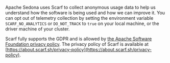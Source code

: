 <!--
 Licensed to the Apache Software Foundation (ASF) under one
 or more contributor license agreements.  See the NOTICE file
 distributed with this work for additional information
 regarding copyright ownership.  The ASF licenses this file
 to you under the Apache License, Version 2.0 (the
 "License"); you may not use this file except in compliance
 with the License.  You may obtain a copy of the License at

   http://www.apache.org/licenses/LICENSE-2.0

 Unless required by applicable law or agreed to in writing,
 software distributed under the License is distributed on an
 "AS IS" BASIS, WITHOUT WARRANTIES OR CONDITIONS OF ANY
 KIND, either express or implied.  See the License for the
 specific language governing permissions and limitations
 under the License.
 -->

Apache Sedona uses Scarf to collect anonymous usage data to help us understand how the software is being used and how we can improve it. You can opt out of telemetry collection by setting the environment variable `SCARF_NO_ANALYTICS` or `DO_NOT_TRACK` to `true` on your local machine, or the driver machine of your cluster.

Scarf fully supports the GDPR and is allowed by [the Apache Software Foundation privacy policy](https://privacy.apache.org/faq/committers.html). The privacy policy of Scarf is available at [https://about.scarf.sh/privacy-policy](https://about.scarf.sh/privacy-policy).
